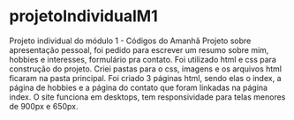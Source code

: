 # projetoIndividualM1
Projeto individual do módulo 1 - Códigos do Amanhã 
Projeto sobre apresentação pessoal, foi pedido para escrever um resumo sobre mim, hobbies e interesses, formulário pra contato. 
Foi utilizado html e css para construção do projeto.
Criei pastas para o css, imagens e os arquivos html ficaram na pasta principal. Foi criado 3 páginas html, sendo elas o index, a página de hobbies e a página do contato que foram linkadas na página index.
O site funciona em desktops, tem responsividade para telas menores de 900px e 650px.
